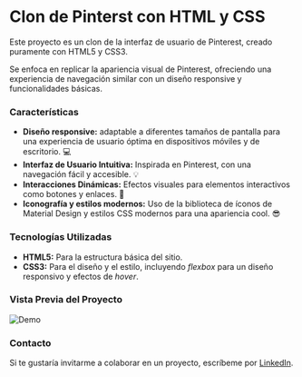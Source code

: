 # Clon de Pinterst con HTML y CSS
Este proyecto es un clon de la interfaz de usuario de Pinterest, creado puramente con HTML5 y CSS3.

Se enfoca en replicar la apariencia visual de Pinterest, ofreciendo una experiencia de navegación similar con un diseño responsive y funcionalidades básicas. 

### Características

+ **Diseño responsive:** adaptable a diferentes tamaños de pantalla para una experiencia de usuario óptima en dispositivos móviles y de escritorio. 💻
+ **Interfaz de Usuario Intuitiva:** Inspirada en Pinterest, con una navegación fácil y accesible. 💡
+ **Interacciones Dinámicas:** Efectos visuales para elementos interactivos como botones y enlaces. 🔗
+ **Iconografía y estilos modernos:** Uso de la biblioteca de íconos de Material Design y estilos CSS modernos para una apariencia cool. 😎

### Tecnologías Utilizadas

+ **HTML5:** Para la estructura básica del sitio. 
+ **CSS3:** Para el diseño y el estilo, incluyendo _flexbox_ para un diseño responsivo y efectos de _hover_.

### Vista Previa del Proyecto
![Demo](imagenes/previewpinterest.png)

### Contacto
Si te gustaría invitarme a colaborar en un proyecto, escríbeme por [LinkedIn](https://www.linkedin.com/in/sandra-borboa/).
